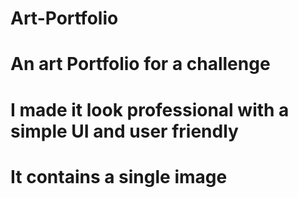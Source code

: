 # Art-Portfolio
# An art Portfolio for a challenge
# I made it look professional with a simple UI and user friendly
# It contains a single image
